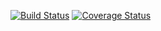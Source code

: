 [![Build Status](https://travis-ci.org/github/ksvetova/task1.svg?branch=master)](https://travis-ci.org/github/ksvetova/task1)
[![Coverage Status](https://coveralls.io/repos/seekerk/gtest/badge.svg?branch=master)](https://coveralls.io/github/seekerk/gtest?branch=master)
